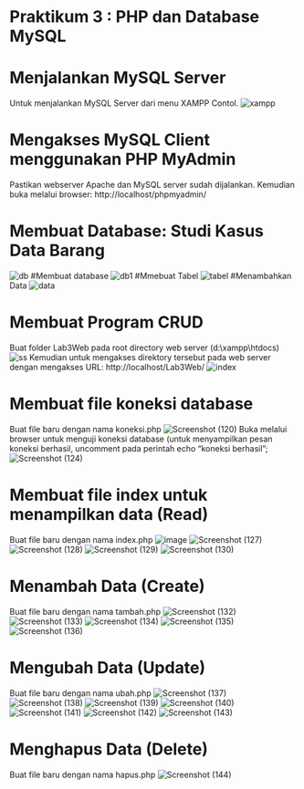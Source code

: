 # Praktikum 3 : PHP dan Database MySQL
# Menjalankan MySQL Server
Untuk menjalankan MySQL Server dari menu XAMPP Contol.
![xampp](https://user-images.githubusercontent.com/115921167/227753623-ec72abe8-0d41-4439-abc0-c090f1f48f60.png)
# Mengakses MySQL Client menggunakan PHP MyAdmin
Pastikan webserver Apache dan MySQL server sudah dijalankan. Kemudian buka melalui browser: http://localhost/phpmyadmin/
# Membuat Database: Studi Kasus Data Barang
![db](https://user-images.githubusercontent.com/115921167/227753726-bd28f149-bf7b-4cbf-a251-a165bfa7a6e6.png)
#Membuat database
![db1](https://user-images.githubusercontent.com/115921167/227753794-37cbd185-ab9f-4d0f-b520-3c95ac429c61.png)
#Mmebuat Tabel
![tabel](https://user-images.githubusercontent.com/115921167/227753832-1ab81cdd-c777-4a36-8022-62561fa9d6f4.png)
#Menambahkan Data
![data](https://user-images.githubusercontent.com/115921167/227753894-875be109-843f-423a-87b4-d29be8030239.png)
# Membuat Program CRUD
Buat folder Lab3Web pada root directory web server (d:\xampp\htdocs)
![ss](https://user-images.githubusercontent.com/115921167/227754097-12584a7a-17d9-4755-a3c4-03ed89fbaa88.png)
Kemudian untuk mengakses direktory tersebut pada web server dengan mengakses URL: http://localhost/Lab3Web/
![index](https://user-images.githubusercontent.com/115921167/227754151-b44088e5-0fd3-4899-b05f-3aa73112a524.png)
# Membuat file koneksi database
Buat file baru dengan nama koneksi.php
![Screenshot (120)](https://user-images.githubusercontent.com/115921167/227754186-506126d9-9033-4439-ba27-4d4eb77c2e17.png)
Buka melalui browser untuk menguji koneksi database (untuk menyampilkan pesan koneksi berhasil, uncomment pada perintah echo “koneksi berhasil”; 
![Screenshot (124)](https://user-images.githubusercontent.com/115921167/227754255-e93667ad-2713-4200-8e54-50f481953a10.png)
# Membuat file index untuk menampilkan data (Read)
Buat file baru dengan nama index.php
![image](https://user-images.githubusercontent.com/115921167/227754367-bb7d181d-a33e-42cc-bced-4a2e880c202e.png)
![Screenshot (127)](https://user-images.githubusercontent.com/115921167/227754375-b2e87701-ca79-4425-b058-0eee0629b348.png)
![Screenshot (128)](https://user-images.githubusercontent.com/115921167/227754379-d82cf0f4-4134-4f1d-ada4-c8a63ca692c0.png)
![Screenshot (129)](https://user-images.githubusercontent.com/115921167/227754389-0893a4e1-ba33-4e63-86ca-ef7cfd894c91.png)
![Screenshot (130)](https://user-images.githubusercontent.com/115921167/227754447-a936d0fd-f0d0-410f-80e5-5729ae00fd7b.png)
# Menambah Data (Create)
Buat file baru dengan nama tambah.php
![Screenshot (132)](https://user-images.githubusercontent.com/115921167/227754498-bc44153d-8b8f-4c17-83d9-1269fcb05d9a.png)
![Screenshot (133)](https://user-images.githubusercontent.com/115921167/227754504-b639f533-aa17-41e9-9073-7a7cee8ce04a.png)
![Screenshot (134)](https://user-images.githubusercontent.com/115921167/227754508-d0d7f63f-e43a-4339-bcce-7f3bcfb5cf32.png)
![Screenshot (135)](https://user-images.githubusercontent.com/115921167/227754514-e4ecf4d2-0e11-4b06-8e52-40157e134ab9.png)
![Screenshot (136)](https://user-images.githubusercontent.com/115921167/227754524-5d9a00be-0973-48a7-a427-f8fd5f1c40e1.png)
# Mengubah Data (Update)
Buat file baru dengan nama ubah.php
![Screenshot (137)](https://user-images.githubusercontent.com/115921167/227754566-911a6d2a-28dc-4751-9bb6-59d88af2e176.png)
![Screenshot (138)](https://user-images.githubusercontent.com/115921167/227754572-de6916bb-1240-4210-bffc-79bf32eb30b7.png)
![Screenshot (139)](https://user-images.githubusercontent.com/115921167/227754578-7325b5bb-0992-43ca-b99c-074dab893722.png)
![Screenshot (140)](https://user-images.githubusercontent.com/115921167/227754581-b79f52dc-8131-4e10-b08f-0a6da9b6df19.png)
![Screenshot (141)](https://user-images.githubusercontent.com/115921167/227754583-b36accaf-db61-4f4c-b727-12d6e7a0ce4d.png)
![Screenshot (142)](https://user-images.githubusercontent.com/115921167/227754586-6db364eb-4f15-46c8-8e7b-2823be5c6762.png)
![Screenshot (143)](https://user-images.githubusercontent.com/115921167/227754601-50bf3a06-5537-420a-9242-f85a90608d98.png)
# Menghapus Data (Delete)
Buat file baru dengan nama hapus.php
![Screenshot (144)](https://user-images.githubusercontent.com/115921167/227754639-ec45c744-4f4e-40de-9021-4117dc388e2b.png)


